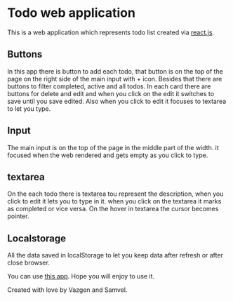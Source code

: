 # Todo web application

This is a web application which represents todo list created via [react.js](https://reactjs.org/docs/).

## Buttons

In this app there is button to add each todo, that button is on the top of the page on the right side of the main input with + icon. Besides that there are buttons to filter completed, active and all todos. In each card there are buttons for delete and edit and when you click on the edit it switches to save until you save edited. Also when you click to edit it focuses to textarea to let you type.

## Input

The main input is on the top of the page in the middle part of the width. it focused when the web rendered and gets empty as you click to type.

## textarea

On the each todo there is textarea tou represent the description, when you click to edit it lets you to type in it. when you click on the textarea it marks as completed or vice versa. On the hover in textarea the cursor becomes pointer.

## Localstorage

All the data saved in localStorage to let you keep data after refresh or after close browser.

You can use [this app](http://todo-samvel.herokuapp.com/). Hope you will enjoy to use it.

Created with love by Vazgen and Samvel.
